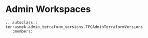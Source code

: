 # Admin Workspaces

```eval_rst
.. autoclass:: terrasnek.admin_terraform_versions.TFCAdminTerraformVersions
   :members:
```
